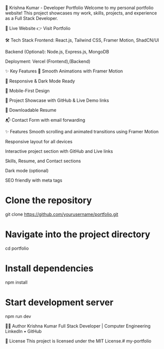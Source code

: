 🚀 Krishna Kumar - Developer Portfolio
Welcome to my personal portfolio website! This project showcases my work, skills, projects, and experience as a Full Stack Developer.

📌 Live Website
👉 Visit Portfolio

🛠️ Tech Stack
Frontend: React.js, Tailwind CSS, Framer Motion, ShadCN/UI

Backend (Optional): Node.js, Express.js, MongoDB

Deployment: Vercel (Frontend),(Backend)

✨ Key Features
🔄 Smooth Animations with Framer Motion

🌙 Responsive & Dark Mode Ready

📱 Mobile-First Design

📘 Project Showcase with GitHub & Live Demo links

📄 Downloadable Resume

📬 Contact Form with email forwarding

✨ Features
Smooth scrolling and animated transitions using Framer Motion

Responsive layout for all devices

Interactive project section with GitHub and Live links

Skills, Resume, and Contact sections

Dark mode (optional)

SEO friendly with meta tags

# Clone the repository
git clone https://github.com/yourusername/portfolio.git

# Navigate into the project directory
cd portfolio

# Install dependencies
npm install

# Start development server
npm run dev

🧑‍💻 Author
Krishna Kumar
Full Stack Developer | Computer Engineering
LinkedIn • GitHub 

📄 License
This project is licensed under the MIT License.#   m y - p o r t f o l i o  
 